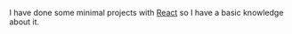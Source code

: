 I have done some minimal projects with [React](https://reactjs.org/) so I have a basic knowledge about it.
